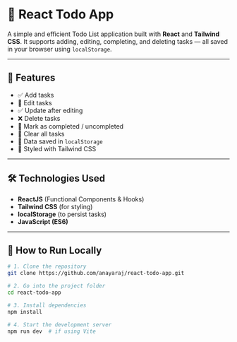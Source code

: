 # 📝 React Todo App

A simple and efficient Todo List application built with **React** and **Tailwind CSS**. It supports adding, editing, completing, and deleting tasks — all saved in your browser using `localStorage`.

---

## 🌟 Features

- ✅ Add tasks
- 📝 Edit tasks
- ✅ Update after editing
- ❌ Delete tasks
- 🔁 Mark as completed / uncompleted
- 🧹 Clear all tasks
- 💾 Data saved in `localStorage`
- 🎨 Styled with Tailwind CSS

---

## 🛠️ Technologies Used

- **ReactJS** (Functional Components & Hooks)
- **Tailwind CSS** (for styling)
- **localStorage** (to persist tasks)
- **JavaScript (ES6)**

---

## 🧠 How to Run Locally

```bash
# 1. Clone the repository
git clone https://github.com/anayaraj/react-todo-app.git

# 2. Go into the project folder
cd react-todo-app

# 3. Install dependencies
npm install

# 4. Start the development server
npm run dev  # if using Vite

